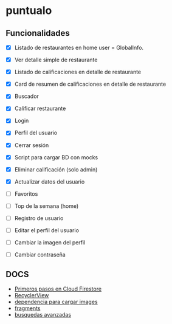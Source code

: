 # puntualo

## Funcionalidades

- [x] Listado de restaurantes en home        user = GlobalInfo.

- [x] Ver detalle simple de restaurante
- [x] Listado de calificaciones en detalle de restaurante
- [x] Card de resumen de calificaciones en detalle de restaurante
- [x] Buscador
- [x] Calificar restaurante
- [x] Login
- [x] Perfil del usuario
- [x] Cerrar sesión
- [x] Script para cargar BD con mocks
- [x] Eliminar calificación (solo admin)
- [x] Actualizar datos del usuario
- [ ] Favoritos
- [ ] Top de la semana (home)
- [ ] Registro de usuario
- [ ] Editar el perfil del usuario
- [ ] Cambiar la imagen del perfil
- [ ] Cambiar contraseña

## DOCS
- [Primeros pasos en Cloud Firestore](https://firebase.google.com/docs/firestore/quickstart?authuser=0&hl=es)
- [RecyclerView](https://www.youtube.com/watch?v=k3zoVAMuW5w)
- [dependencia para cargar images](https://github.com/bumptech/glide)
- [fragments](https://www.youtube.com/watch?v=h_GEuFmxsS8)
- [busquedas avanzadas](https://firebase.google.com/docs/firestore/solutions/search?hl=es-419)